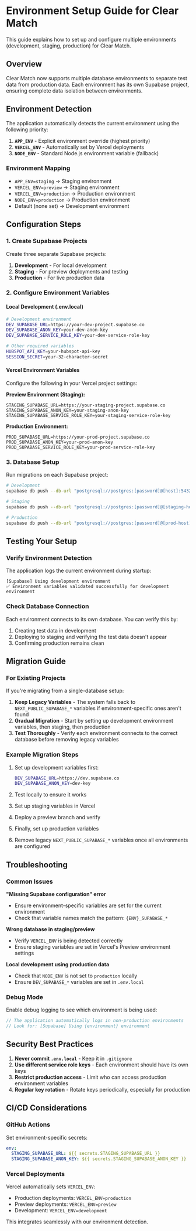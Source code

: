 # Environment Setup Guide for Clear Match

This guide explains how to set up and configure multiple environments (development, staging, production) for Clear Match.

## Overview

Clear Match now supports multiple database environments to separate test data from production data. Each environment has its own Supabase project, ensuring complete data isolation between environments.

## Environment Detection

The application automatically detects the current environment using the following priority:

1. **`APP_ENV`** - Explicit environment override (highest priority)
2. **`VERCEL_ENV`** - Automatically set by Vercel deployments
3. **`NODE_ENV`** - Standard Node.js environment variable (fallback)

### Environment Mapping

- `APP_ENV=staging` → Staging environment
- `VERCEL_ENV=preview` → Staging environment  
- `VERCEL_ENV=production` → Production environment
- `NODE_ENV=production` → Production environment
- Default (none set) → Development environment

## Configuration Steps

### 1. Create Supabase Projects

Create three separate Supabase projects:

1. **Development** - For local development
2. **Staging** - For preview deployments and testing
3. **Production** - For live production data

### 2. Configure Environment Variables

#### Local Development (.env.local)

```bash
# Development environment
DEV_SUPABASE_URL=https://your-dev-project.supabase.co
DEV_SUPABASE_ANON_KEY=your-dev-anon-key
DEV_SUPABASE_SERVICE_ROLE_KEY=your-dev-service-role-key

# Other required variables
HUBSPOT_API_KEY=your-hubspot-api-key
SESSION_SECRET=your-32-character-secret
```

#### Vercel Environment Variables

Configure the following in your Vercel project settings:

**Preview Environment (Staging):**
```
STAGING_SUPABASE_URL=https://your-staging-project.supabase.co
STAGING_SUPABASE_ANON_KEY=your-staging-anon-key
STAGING_SUPABASE_SERVICE_ROLE_KEY=your-staging-service-role-key
```

**Production Environment:**
```
PROD_SUPABASE_URL=https://your-prod-project.supabase.co
PROD_SUPABASE_ANON_KEY=your-prod-anon-key
PROD_SUPABASE_SERVICE_ROLE_KEY=your-prod-service-role-key
```

### 3. Database Setup

Run migrations on each Supabase project:

```bash
# Development
supabase db push --db-url "postgresql://postgres:[password]@[host]:5432/postgres"

# Staging
supabase db push --db-url "postgresql://postgres:[password]@[staging-host]:5432/postgres"

# Production
supabase db push --db-url "postgresql://postgres:[password]@[prod-host]:5432/postgres"
```

## Testing Your Setup

### Verify Environment Detection

The application logs the current environment during startup:

```
[Supabase] Using development environment
✅ Environment variables validated successfully for development environment
```

### Check Database Connection

Each environment connects to its own database. You can verify this by:

1. Creating test data in development
2. Deploying to staging and verifying the test data doesn't appear
3. Confirming production remains clean

## Migration Guide

### For Existing Projects

If you're migrating from a single-database setup:

1. **Keep Legacy Variables** - The system falls back to `NEXT_PUBLIC_SUPABASE_*` variables if environment-specific ones aren't found
2. **Gradual Migration** - Start by setting up development environment variables, then staging, then production
3. **Test Thoroughly** - Verify each environment connects to the correct database before removing legacy variables

### Example Migration Steps

1. Set up development variables first:
   ```bash
   DEV_SUPABASE_URL=https://dev.supabase.co
   DEV_SUPABASE_ANON_KEY=dev-key
   ```

2. Test locally to ensure it works

3. Set up staging variables in Vercel

4. Deploy a preview branch and verify

5. Finally, set up production variables

6. Remove legacy `NEXT_PUBLIC_SUPABASE_*` variables once all environments are configured

## Troubleshooting

### Common Issues

**"Missing Supabase configuration" error**
- Ensure environment-specific variables are set for the current environment
- Check that variable names match the pattern: `{ENV}_SUPABASE_*`

**Wrong database in staging/preview**
- Verify `VERCEL_ENV` is being detected correctly
- Ensure staging variables are set in Vercel's Preview environment settings

**Local development using production data**
- Check that `NODE_ENV` is not set to `production` locally
- Ensure `DEV_SUPABASE_*` variables are set in `.env.local`

### Debug Mode

Enable debug logging to see which environment is being used:

```typescript
// The application automatically logs in non-production environments
// Look for: [Supabase] Using {environment} environment
```

## Security Best Practices

1. **Never commit `.env.local`** - Keep it in `.gitignore`
2. **Use different service role keys** - Each environment should have its own keys
3. **Restrict production access** - Limit who can access production environment variables
4. **Regular key rotation** - Rotate keys periodically, especially for production

## CI/CD Considerations

### GitHub Actions

Set environment-specific secrets:

```yaml
env:
  STAGING_SUPABASE_URL: ${{ secrets.STAGING_SUPABASE_URL }}
  STAGING_SUPABASE_ANON_KEY: ${{ secrets.STAGING_SUPABASE_ANON_KEY }}
```

### Vercel Deployments

Vercel automatically sets `VERCEL_ENV`:
- Production deployments: `VERCEL_ENV=production`
- Preview deployments: `VERCEL_ENV=preview`
- Development: `VERCEL_ENV=development`

This integrates seamlessly with our environment detection.